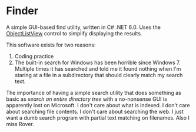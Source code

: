 # Finder

A simple GUI-based find utility, written in C# .NET 6.0.  Uses the [ObjectListView](https://objectlistview.sourceforge.net/cs/index.html) control to simplify displaying the results.

This software exists for two reasons:

1) Coding practice
2) The built-in search for Windows has been horrible since Windows 7.  Multiple times it has searched and told me it found nothing when I'm staring at a file in a subdirectory that should clearly match my search text.

The importance of having a simple search utility that does something as basic as *search an entire directory tree* with a no-nonsense GUI is apparently lost on Microsoft.  I don't care about what is indexed.  I don't care about searching file contents.  I don't care about searching the web.  I just want a dumb search program with partial text matching on filenames.  Also I miss Rover.
